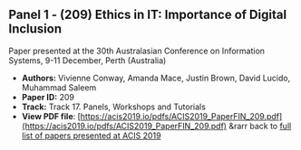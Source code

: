 ## Panel 1 - (209) Ethics in IT: Importance of Digital Inclusion

Paper presented at the 30th Australasian Conference on Information Systems, 9-11 December, Perth (Australia)
- **Authors:** Vivienne Conway, Amanda Mace, Justin Brown, David Lucido, Muhammad Saleem
- **Paper ID:** 209
- **Track:** Track 17. Panels, Workshops and Tutorials
- **View PDF file**: [https://acis2019.io/pdfs/ACIS2019_PaperFIN_209.pdf](https://acis2019.io/pdfs/ACIS2019_PaperFIN_209.pdf)
&rarr back to [full list of papers presented at ACIS 2019](https://acis2019.io/)